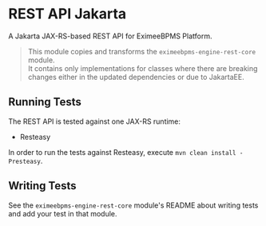 REST API Jakarta
================

A Jakarta JAX-RS-based REST API for EximeeBPMS Platform.

> This module copies and transforms the `eximeebpms-engine-rest-core` module.  
> It contains only implementations for classes where there are breaking changes either in the updated dependencies or due to JakartaEE.

Running Tests
-------------

The REST API is tested against one JAX-RS runtime:

* Resteasy

In order to run the tests against Resteasy, execute `mvn clean install -Presteasy`.

Writing Tests
-------------

See the `eximeebpms-engine-rest-core` module's README about writing tests and add your test in that module.

